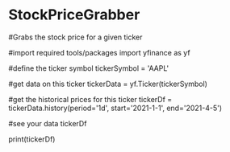 # StockPriceGrabber
#Grabs the stock price for a given ticker


#import required tools/packages
import yfinance as yf

#define the ticker symbol
tickerSymbol = 'AAPL'

#get data on this ticker
tickerData = yf.Ticker(tickerSymbol)

#get the historical prices for this ticker
tickerDf = tickerData.history(period='1d', start='2021-1-1', end='2021-4-5')

#see your data
tickerDf

print(tickerDf)
